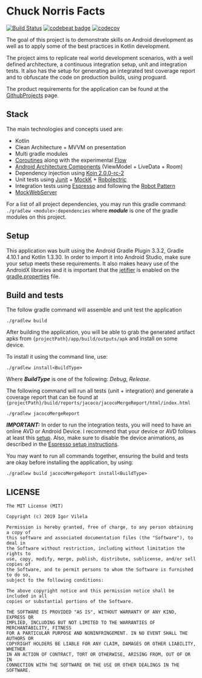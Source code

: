 # Chuck Norris Facts
[![Build Status](https://app.bitrise.io/app/9d7d60cad3099158/status.svg?token=6vSPd9qQzmW8lBs3v7wJ2A)](https://app.bitrise.io/app/9d7d60cad3099158)
[![codebeat badge](https://codebeat.co/badges/ed39b16c-5ee4-4144-9407-c3fcc72017bc)](https://codebeat.co/projects/github-com-igorvilela28-chuck-norris-facts-master)
[![codecov](https://codecov.io/gh/igorvilela28/Chuck-Norris-Facts/branch/master/graph/badge.svg)](https://codecov.io/gh/igorvilela28/Chuck-Norris-Facts)

The goal of this project is to demonstrate skills on Android development as well as to apply some of the best practices in Kotlin development.

The project aims to replicate real world development scenarios, with a well defined architecture, a continuous integration setup, unit and integration tests. It also has the setup for generating an integrated test coverage report and to obfuscate the code on production builds, using proguard.

The product requirements for the application can be found at the [GithubProjects](https://github.com/igorvilela28/Chuck-Norris-Facts/projects/1) page. 

## Stack

The main technologies and concepts used are:

- Kotlin
- Clean Architecture + MVVM on presentation
- Multi gradle modules
- [Coroutines](https://github.com/Kotlin/kotlinx.coroutines) along with the experimental [Flow](https://kotlin.github.io/kotlinx.coroutines/kotlinx-coroutines-core/kotlinx.coroutines.flow/-flow/)
- [Android Architecture Components](https://developer.android.com/topic/libraries/architecture) (ViewModel + LiveData + Room)
- Dependency injection using [Koin 2.0.0-rc-2](https://insert-koin.io/)
- Unit tests using [Junit](https://junit.org/junit4/) + [MockK](https://mockk.io/) + [Robolectric](http://robolectric.org/)
- Integration tests using [Espresso]() and following the [Robot Pattern](https://jakewharton.com/testing-robots/)
- [MockWebServer](https://github.com/square/okhttp/tree/master/mockwebserver)

For a list of all project dependencies, you may run this gradle command: `./gradlew <module>:dependencies` where ***module*** is one of the gradle modules on this project.

## Setup

This application was built using the Android Gradle Plugin 3.3.2, Gradle 4.10.1 and Kotlin 1.3.30. In order to import it into Android Studio, make sure your setup meets these requirements. It also makes heavy use of the AndroidX libraries and it is important that the [jetifier](https://developer.android.com/studio/command-line/jetifier) is enabled on the [gradle.properties](https://github.com/igorvilela28/Chuck-Norris-Facts/blob/master/gradle.properties) file.

## Build and tests

The follow gradle command will assemble and unit test the application

```
./gradlew build
```

After building the application, you will be able to grab the generated artifact apks from `{projectPath}/app/build/outputs/apk` and install on some device.

To install it using the command line, use:

```
./gradlew install<BuildType>
```

Where ***BuildType*** is one of the following: *Debug*, *Release*.

The following command will run all tests (unit + integration) and generate a coverage report that can be found at `{projectPath}/build/reports/jacoco/jacocoMergeReport/html/index.html`

```
./gradlew jacocoMergeReport
```

***IMPORTANT:*** In order to run the integration tests, you will need to have an online AVD or Android Device. I recommend that your device or AVD follows at least this [setup](https://github.com/igorvilela28/Chuck-Norris-Facts/blob/master/.github/avd_setup.txt). Also, make sure to disable the device animations, as described in the [Espresso setup instructions](https://developer.android.com/training/testing/espresso/setup#set-up-environment).

You may want to run all commands together, ensuring the build and tests are okay before installing the application, by using:

```
./gradlew build jacocoMergeReport install<BuildType>
```

## LICENSE

```
The MIT License (MIT)

Copyright (c) 2019 Igor Vilela

Permission is hereby granted, free of charge, to any person obtaining a copy of
this software and associated documentation files (the "Software"), to deal in
the Software without restriction, including without limitation the rights to
use, copy, modify, merge, publish, distribute, sublicense, and/or sell copies of
the Software, and to permit persons to whom the Software is furnished to do so,
subject to the following conditions:

The above copyright notice and this permission notice shall be included in all
copies or substantial portions of the Software.

THE SOFTWARE IS PROVIDED "AS IS", WITHOUT WARRANTY OF ANY KIND, EXPRESS OR
IMPLIED, INCLUDING BUT NOT LIMITED TO THE WARRANTIES OF MERCHANTABILITY, FITNESS
FOR A PARTICULAR PURPOSE AND NONINFRINGEMENT. IN NO EVENT SHALL THE AUTHORS OR
COPYRIGHT HOLDERS BE LIABLE FOR ANY CLAIM, DAMAGES OR OTHER LIABILITY, WHETHER
IN AN ACTION OF CONTRACT, TORT OR OTHERWISE, ARISING FROM, OUT OF OR IN
CONNECTION WITH THE SOFTWARE OR THE USE OR OTHER DEALINGS IN THE SOFTWARE.
```

